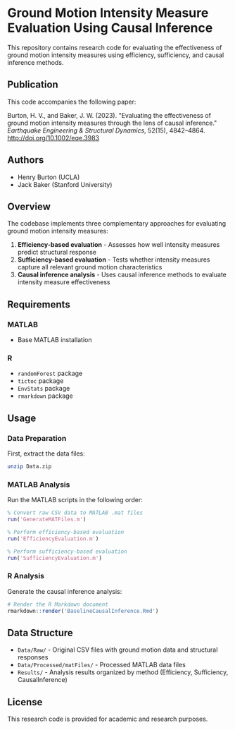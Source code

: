 # Ground Motion Intensity Measure Evaluation Using Causal Inference

This repository contains research code for evaluating the effectiveness of ground motion intensity measures using efficiency, sufficiency, and causal inference methods.

## Publication

This code accompanies the following paper:

Burton, H. V., and Baker, J. W. (2023). "Evaluating the effectiveness of ground motion intensity measures through the lens of causal inference." *Earthquake Engineering & Structural Dynamics*, 52(15), 4842–4864. http://doi.org/10.1002/eqe.3983

## Authors

- Henry Burton (UCLA)
- Jack Baker (Stanford University)

## Overview

The codebase implements three complementary approaches for evaluating ground motion intensity measures:

1. **Efficiency-based evaluation** - Assesses how well intensity measures predict structural response
2. **Sufficiency-based evaluation** - Tests whether intensity measures capture all relevant ground motion characteristics
3. **Causal inference analysis** - Uses causal inference methods to evaluate intensity measure effectiveness

## Requirements

### MATLAB
- Base MATLAB installation

### R
- `randomForest` package
- `tictoc` package  
- `EnvStats` package
- `rmarkdown` package

## Usage

### Data Preparation
First, extract the data files:
```bash
unzip Data.zip
```

### MATLAB Analysis
Run the MATLAB scripts in the following order:
```matlab
% Convert raw CSV data to MATLAB .mat files
run('GenerateMATFiles.m')

% Perform efficiency-based evaluation
run('EfficiencyEvaluation.m')

% Perform sufficiency-based evaluation
run('SufficiencyEvaluation.m')
```

### R Analysis
Generate the causal inference analysis:
```r
# Render the R Markdown document
rmarkdown::render('BaselineCausalInference.Rmd')
```

## Data Structure

- `Data/Raw/` - Original CSV files with ground motion data and structural responses
- `Data/Processed/matFiles/` - Processed MATLAB data files
- `Results/` - Analysis results organized by method (Efficiency, Sufficiency, CausalInference)

## License

This research code is provided for academic and research purposes.
